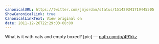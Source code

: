 ```yaml
---
canonicalURL: https://twitter.com/jmjordan/status/151429341719445505
ShowCanonicalLink: true
CanonicalLinkText: View original on
date: 2011-12-26T22:29:03+00:00
---
```

What is it with cats and empty boxed? [pic] — [path.com/p/491rkz](http://path.com/p/491rkz)